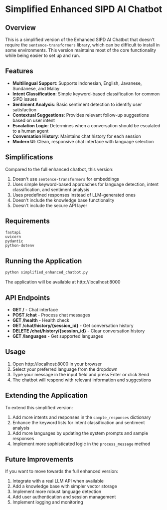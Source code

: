 # Simplified Enhanced SIPD AI Chatbot

## Overview

This is a simplified version of the Enhanced SIPD AI Chatbot that doesn't require the `sentence-transformers` library, which can be difficult to install in some environments. This version maintains most of the core functionality while being easier to set up and run.

## Features

- **Multilingual Support**: Supports Indonesian, English, Javanese, Sundanese, and Malay
- **Intent Classification**: Simple keyword-based classification for common SIPD issues
- **Sentiment Analysis**: Basic sentiment detection to identify user satisfaction
- **Contextual Suggestions**: Provides relevant follow-up suggestions based on user intent
- **Escalation Logic**: Determines when a conversation should be escalated to a human agent
- **Conversation History**: Maintains chat history for each session
- **Modern UI**: Clean, responsive chat interface with language selection

## Simplifications

Compared to the full enhanced chatbot, this version:

1. Doesn't use `sentence-transformers` for embeddings
2. Uses simple keyword-based approaches for language detection, intent classification, and sentiment analysis
3. Uses predefined responses instead of LLM-generated ones
4. Doesn't include the knowledge base functionality
5. Doesn't include the secure API layer

## Requirements

```
fastapi
uvicorn
pydantic
python-dotenv
```

## Running the Application

```bash
python simplified_enhanced_chatbot.py
```

The application will be available at http://localhost:8000

## API Endpoints

- **GET /** - Chat interface
- **POST /chat** - Process chat messages
- **GET /health** - Health check
- **GET /chat/history/{session_id}** - Get conversation history
- **DELETE /chat/history/{session_id}** - Clear conversation history
- **GET /languages** - Get supported languages

## Usage

1. Open http://localhost:8000 in your browser
2. Select your preferred language from the dropdown
3. Type your message in the input field and press Enter or click Send
4. The chatbot will respond with relevant information and suggestions

## Extending the Application

To extend this simplified version:

1. Add more intents and responses in the `sample_responses` dictionary
2. Enhance the keyword lists for intent classification and sentiment analysis
3. Add more languages by updating the system prompts and sample responses
4. Implement more sophisticated logic in the `process_message` method

## Future Improvements

If you want to move towards the full enhanced version:

1. Integrate with a real LLM API when available
2. Add a knowledge base with simpler vector storage
3. Implement more robust language detection
4. Add user authentication and session management
5. Implement logging and monitoring